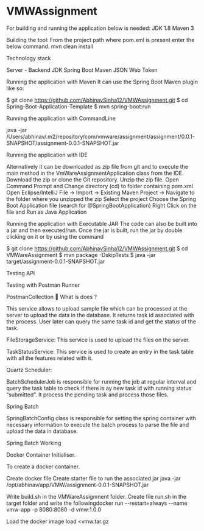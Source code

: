 # VMWAssignment


For building and running the application below is needed:
JDK 1.8
Maven 3

 Building the tool:
 From the project path where pom.xml is present enter the below command.
	mvn clean install

Technology stack

Server - Backend
JDK
Spring Boot
Maven
JSON Web Token

Running the application with Maven
It can use the Spring Boot Maven plugin like so:

$ git clone https://github.com/AbhinavSinha12/VMWAssignment.git
$ cd Spring-Boot-Application-Template
$ mvn spring-boot:run

Running the application with CommandLine

java -jar /Users/abhinav/.m2/repository/com/vmware/assignment/assignment/0.0.1-SNAPSHOT/assignment-0.0.1-SNAPSHOT.jar

Running the application with IDE

Alternatively it can be downloaded as zip file from git and to execute the main method in the VmWareAssignmentApplication  class from the IDE.
Download the zip or clone the Git repository.
Unzip the zip file.
Open Command Prompt and Change directory (cd) to folder containing pom.xml
Open Eclipse/IntelliJ
File -> Import -> Existing Maven Project -> Navigate to the folder where you unzipped the zip
Select the project
Choose the Spring Boot Application file (search for @SpringBootApplication)
Right Click on the file and Run as Java Application

Running the application with Executable JAR
The code can also be built into a jar and then executed/run. Once the jar is built, run the jar by double clicking on it or by using the command

$ git clone https://github.com/AbhinavSinha12/VMWAssignment.git
$ cd VMWareAssignment
$ mvn package -DskipTests
$ java -jar target/assignment-0.0.1-SNAPSHOT.jar





Testing API

Testing with Postman Runner


PostmanCollection

What is does ?

This service allows to upload sample file which can be processed at the server to upload the data in the database. It returns task id associated with the process. User later can query the same task id and get the status of the task.


FileStorageService:
This service is used to upload the files on the server. 

TaskStatusService:
This service is used to create an entry in the task table with all the features related with it. 

Quartz Scheduler:

BatchSchedulerJob  is responsible for running the job at regular interval and query the task table to check if there is ay new task id with running status “submitted”. It process the pending task and process those files.  

Spring Batch

SpringBatchConfig class is responsible for setting the spring container with necessary information to execute the batch process to parse the file and upload the data in database.


Spring Batch Working



Docker Container Initialiser.

To create a docker container.

Create docker file 
Create starter file to run the associated jar
	java -jar /opt/abhinav/app/VMW/assignment-0.0.1-SNAPSHOT.jar

Write build.sh in the VMWareAssignment folder.
Create file run.sh in the target folder and write the followingdocker run --restart=always --name vmw-app  -p 8080:8080 -d   vmw:1.0.0 

Load the docker image load <vmw.tar.gz

